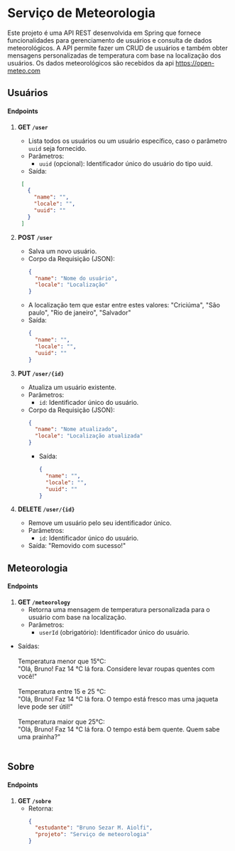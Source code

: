 # Serviço de Meteorologia
Este projeto é uma API REST desenvolvida em Spring que fornece funcionalidades para gerenciamento de usuários e consulta de dados meteorológicos. A API permite fazer um CRUD de usuários e também obter mensagens personalizadas de temperatura com base na localização dos usuários.
Os dados meteorológicos são recebidos da api https://open-meteo.com

## Usuários

#### Endpoints

1. **GET `/user`**
   - Lista todos os usuários ou um usuário específico, caso o parâmetro `uuid` seja fornecido.
   - Parâmetros:
     - `uuid` (opcional): Identificador único do usuário do tipo uuid.
   - Saída:
    ```json
     [
       {
         "name": "",
         "locale": "",
         "uuid": ""
       }
     ]
     ```
2. **POST `/user`**
   - Salva um novo usuário.
   - Corpo da Requisição (JSON):
     ```json
     {
       "name": "Nome do usuário",
       "locale": "Localização"
     }
     ```
   - A localização tem que estar entre estes valores: "Criciúma", "São paulo", "Rio de janeiro", "Salvador"
   - Saída:
       ```json
       {
         "name": "",
         "locale": "",
         "uuid": ""
       }
        ```
     
3. **PUT `/user/{id}`**
   - Atualiza um usuário existente.
   - Parâmetros:
     - `id`: Identificador único do usuário.
   - Corpo da Requisição (JSON):
     ```json
     {
       "name": "Nome atualizado",
       "locale": "Localização atualizada"
     }
     ```
     - Saída:
       ```json
       {
         "name": "",
         "locale": "",
         "uuid": ""
       }
        ```

4. **DELETE `/user/{id}`**
   - Remove um usuário pelo seu identificador único.
   - Parâmetros:
     - `id`: Identificador único do usuário.
   - Saída: "Removido com sucesso!"

## Meteorologia

#### Endpoints

1. **GET `/meteorology`**
   - Retorna uma mensagem de temperatura personalizada para o usuário com base na localização.
   - Parâmetros:
     - `userId` (obrigatório): Identificador único do usuário.
  - Saídas: <br><br>
      Temperatura menor que 15°C: <br>
          "Olá, Bruno! Faz 14 °C lá fora. Considere levar roupas quentes com você!" <br><br>
      Temperatura entre 15 e 25 °C: <br>
          "Olá, Bruno! Faz 14 °C lá fora. O tempo está fresco mas uma jaqueta leve pode ser útil!" <br><br>
      Temperatura maior que 25°C: <br>
          "Olá, Bruno! Faz 14 °C lá fora. O tempo está bem quente. Quem sabe uma prainha?" <br><br>
    
## Sobre

#### Endpoints

1. **GET `/sobre`**
   - Retorna:
     ```json
     {
       "estudante": "Bruno Sezar M. Aiolfi",
       "projeto": "Serviço de meteorologia"
     }
     ```
  
